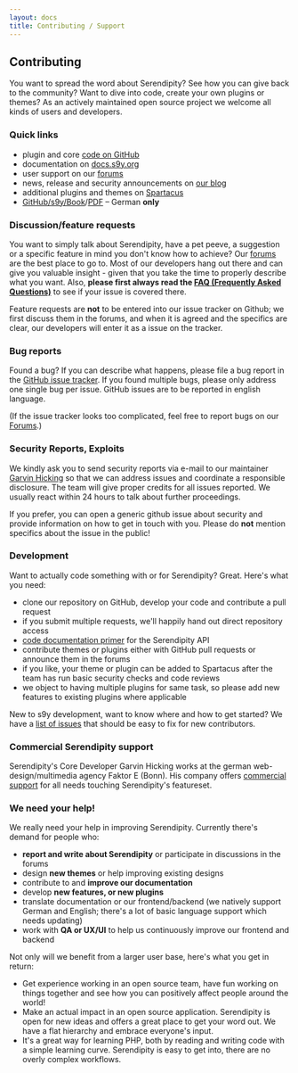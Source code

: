 ```yaml
---
layout: docs
title: Contributing / Support
---
```


## Contributing

You want to spread the word about Serendipity? See how you can give back to the community? Want to dive into code, create your own plugins or themes? As an actively maintained open source project we welcome all kinds of users and developers.

### Quick links

* plugin and core [code on GitHub](https://github.com/s9y/)
* documentation on [docs.s9y.org](https://docs.s9y.org)
* user support on our [forums](https://board.s9y.org)
* news, release and security announcements on [our blog](https://blog.s9y.org)
* additional plugins and themes on [Spartacus](http://spartacus.s9y.org)
* [GitHub/s9y/Book](https://github.com/s9y/Book)/[PDF](https://github.com/s9y/Book/blob/master/serendipity.pdf?raw=true) – German **only**

### Discussion/feature requests

You want to simply talk about Serendipity, have a pet peeve, a suggestion or a specific feature in mind you don't know how to achieve? Our [forums](https://board.s9y.org) are the best place to go to. Most of our developers hang out there and can give you valuable insight - given that you take the time to properly describe what you want. Also, **please first always read the [FAQ (Frequently Asked Questions)](/docs/faq/index.html)** to see if your issue is covered there.

Feature requests are **not** to be entered into our issue tracker on Github; we first discuss them in the forums, and when it is agreed and the specifics are clear, our developers will enter it as a issue on the tracker.

### Bug reports

Found a bug? If you can describe what happens, please file a bug report in the [GitHub issue tracker](https://github.com/s9y/Serendipity/issues). If you found multiple bugs, please only address one single bug per issue. GitHub issues are to be reported in english language.

(If the issue tracker looks too complicated, feel free to report bugs on our [Forums](https://board.s9y.org/viewforum.php?f=3).)

### Security Reports, Exploits

We kindly ask you to send security reports via e-mail to our maintainer [Garvin Hicking](mailto:blog@garv.in) so that we can address issues and coordinate a responsible disclosure. The team will give proper credits for all issues reported. We usually react within 24 hours to talk about further proceedings.

If you prefer, you can open a generic github issue about security and provide information on how to get in touch with you. Please do **not** mention specifics about the issue in the public!

### Development

Want to actually code something with or for Serendipity? Great. Here's what you need:

* clone our repository on GitHub, develop your code and contribute a pull request
* if you submit multiple requests, we'll happily hand out direct repository access
* [code documentation primer](/docs/developers/code-primer.html) for the Serendipity API
* contribute themes or plugins either with GitHub pull requests or announce them in the forums
* if you like, your theme or plugin can be added to Spartacus after the team has run basic security checks and code reviews
* we object to having multiple plugins for same task, so please add new features to existing plugins where applicable

New to s9y development, want to know where and how to get started? We have a [list of issues](https://github.com/s9y/Serendipity/issues?q=is%3Aopen+is%3Aissue+label%3A%22easy+fix%22) that should be easy to fix for new contributors.

### Commercial Serendipity support

Serendipity's Core Developer Garvin Hicking works at the german web-design/multimedia agency Faktor E (Bonn). His company offers [commercial support](/docs/users/hosting.html#docs-commercial-support) for all needs touching Serendipity's featureset.

### We need your help!

We really need your help in improving Serendipity. Currently there's demand for people who:

* **report and write about Serendipity** or participate in discussions in the forums
* design **new themes** or help improving existing designs
* contribute to and **improve our documentation**
* develop **new features, or new plugins**
* translate documentation or our frontend/backend (we natively support German and English; there's a lot of basic language support which needs updating)
* work with **QA or UX/UI** to help us continuously improve our frontend and backend

Not only will we benefit from a larger user base, here's what you get in return:

* Get experience working in an open source team, have fun working on things together and see how you can positively affect people around the world!
* Make an actual impact in an open source application. Serendipity is open for new ideas and offers a great place to get your word out. We have a flat hierarchy and embrace everyone's input.
* It's a great way for learning PHP, both by reading and writing code with a simple learning curve. Serendipity is easy to get into, there are no overly complex workflows.
